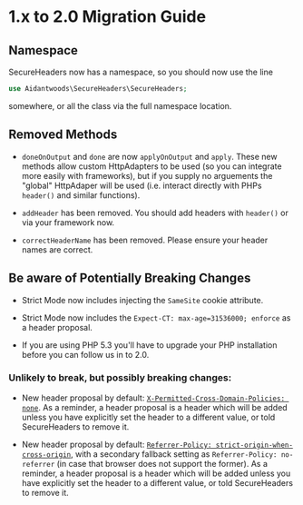# 1.x to 2.0 Migration Guide
## Namespace
SecureHeaders now has a namespace, so you should now use the line
```php
use Aidantwoods\SecureHeaders\SecureHeaders;
```
somewhere, or all the class via the full namespace location.

## Removed Methods
* `doneOnOutput` and `done` are now `applyOnOutput` and `apply`. These new
  methods allow custom HttpAdapters to be used (so you can integrate more
  easily with frameworks), but if you supply no arguements the "global"
  HttpAdaper will be used (i.e. interact directly with PHPs `header()` and
  similar functions).

* `addHeader` has been removed. You should add headers with `header()` or via
  your framework now.

* `correctHeaderName` has been removed. Please ensure your header names are
  correct.

## Be aware of Potentially Breaking Changes
* Strict Mode now includes injecting the `SameSite` cookie attribute.

* Strict Mode now includes the `Expect-CT: max-age=31536000; enforce`
  as a header proposal.

* If you are using PHP 5.3 you'll have to upgrade your PHP installation before
  you can follow us in to 2.0.

### Unlikely to break, but possibly breaking changes:
* New header proposal by default: [`X-Permitted-Cross-Domain-Policies: none`](https://www.owasp.org/index.php/OWASP_Secure_Headers_Project#X-Permitted-Cross-Domain-Policies).
  As a reminder, a header proposal is a header which will be added unless you
  have explicitly set the header to a different value, or told SecureHeaders
  to remove it.

* New header proposal by default: [`Referrer-Policy: strict-origin-when-cross-origin`](https://www.w3.org/TR/referrer-policy/#referrer-policy-strict-origin-when-cross-origin),
  with a secondary fallback setting as `Referrer-Policy: no-referrer` (in case
  that browser does not support the former).
  As a reminder, a header proposal is a header which will be added unless you
  have explicitly set the header to a different value, or told SecureHeaders
  to remove it.
